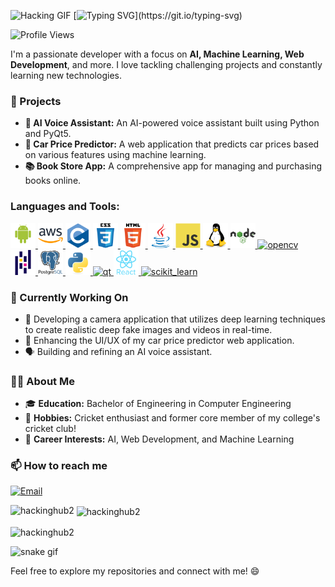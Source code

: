 ![Hacking GIF](https://gifdb.com/images/high/green-static-background-hacking-zxdixjwjemrjnoen.gif)
[![Typing SVG](https://readme-typing-svg.herokuapp.com?color=blue&lines=Hi+there,+I'm+Jatin+Talekar+👋;Welcome+to+my+GitHub!)](https://git.io/typing-svg)

![Profile Views](https://komarev.com/ghpvc/?username=hackinghub2&color=blue)

I'm a passionate developer with a focus on **AI, Machine Learning, Web Development**, and more. I love tackling challenging projects and constantly learning new technologies.

### 🚀 Projects
- **🌟 AI Voice Assistant:** An AI-powered voice assistant built using Python and PyQt5.
- **🚗 Car Price Predictor:** A web application that predicts car prices based on various features using machine learning.
- **📚 Book Store App:** A comprehensive app for managing and purchasing books online.

<h3 align="left">Languages and Tools:</h3>
<p align="left">
  <a href="https://developer.android.com" target="_blank" rel="noreferrer">
    <img src="https://raw.githubusercontent.com/devicons/devicon/master/icons/android/android-original-wordmark.svg" alt="android" width="40" height="40"/>
  </a>
  <a href="https://aws.amazon.com" target="_blank" rel="noreferrer">
    <img src="https://raw.githubusercontent.com/devicons/devicon/master/icons/amazonwebservices/amazonwebservices-original-wordmark.svg" alt="aws" width="40" height="40"/>
  </a>
  <a href="https://www.cprogramming.com/" target="_blank" rel="noreferrer">
    <img src="https://raw.githubusercontent.com/devicons/devicon/master/icons/c/c-original.svg" alt="c" width="40" height="40"/>
  </a>
  <a href="https://www.w3schools.com/css/" target="_blank" rel="noreferrer">
    <img src="https://raw.githubusercontent.com/devicons/devicon/master/icons/css3/css3-original-wordmark.svg" alt="css3" width="40" height="40"/>
  </a>

  </a>
  <a href="https://www.w3.org/html/" target="_blank" rel="noreferrer">
    <img src="https://raw.githubusercontent.com/devicons/devicon/master/icons/html5/html5-original-wordmark.svg" alt="html5" width="40" height="40"/>
  </a>
  <a href="https://www.java.com" target="_blank" rel="noreferrer">
    <img src="https://raw.githubusercontent.com/devicons/devicon/master/icons/java/java-original.svg" alt="java" width="40" height="40"/>
  </a>
  <a href="https://developer.mozilla.org/en-US/docs/Web/JavaScript" target="_blank" rel="noreferrer">
    <img src="https://raw.githubusercontent.com/devicons/devicon/master/icons/javascript/javascript-original.svg" alt="javascript" width="40" height="40"/>
  </a>
  <a href="https://www.linux.org/" target="_blank" rel="noreferrer">
    <img src="https://raw.githubusercontent.com/devicons/devicon/master/icons/linux/linux-original.svg" alt="linux" width="40" height="40"/>
  </a>
  <a href="https://nodejs.org" target="_blank" rel="noreferrer">
    <img src="https://raw.githubusercontent.com/devicons/devicon/master/icons/nodejs/nodejs-original-wordmark.svg" alt="nodejs" width="40" height="40"/>
  </a>
  <a href="https://opencv.org/" target="_blank" rel="noreferrer">
    <img src="https://www.vectorlogo.zone/logos/opencv/opencv-icon.svg" alt="opencv" width="40" height="40"/>
  </a>
  <a href="https://pandas.pydata.org/" target="_blank" rel="noreferrer">
    <img src="https://raw.githubusercontent.com/devicons/devicon/2ae2a900d2f041da66e950e4d48052658d850630/icons/pandas/pandas-original.svg" alt="pandas" width="40" height="40"/>
  </a>
  <a href="https://www.postgresql.org" target="_blank" rel="noreferrer">
    <img src="https://raw.githubusercontent.com/devicons/devicon/master/icons/postgresql/postgresql-original-wordmark.svg" alt="postgresql" width="40" height="40"/>
  </a>
  <a href="https://www.python.org" target="_blank" rel="noreferrer">
    <img src="https://raw.githubusercontent.com/devicons/devicon/master/icons/python/python-original.svg" alt="python" width="40" height="40"/>
  </a>
  <a href="https://www.qt.io/" target="_blank" rel="noreferrer">
    <img src="https://upload.wikimedia.org/wikipedia/commons/0/0b/Qt_logo_2016.svg" alt="qt" width="40" height="40"/>
  </a>
  <a href="https://reactjs.org/" target="_blank" rel="noreferrer">
    <img src="https://raw.githubusercontent.com/devicons/devicon/master/icons/react/react-original-wordmark.svg" alt="react" width="40" height="40"/>
  </a>

  <a href="https://scikit-learn.org/" target="_blank" rel="noreferrer">
    <img src="https://upload.wikimedia.org/wikipedia/commons/0/05/Scikit_learn_logo_small.svg" alt="scikit_learn" width="40" height="40"/>
  </a>
</p>

### 🌱 Currently Working On
- 🎥 Developing a camera application that utilizes deep learning techniques to create realistic deep fake images and videos in real-time.
- 🎨 Enhancing the UI/UX of my car price predictor web application.
- 🗣️ Building and refining an AI voice assistant.

### 🧑‍💻 About Me
- 🎓 **Education:** Bachelor of Engineering in Computer Engineering
- 🏏 **Hobbies:** Cricket enthusiast and former core member of my college's cricket club!
- 💼 **Career Interests:** AI, Web Development, and Machine Learning

### 📫 How to reach me
[![Email](https://img.shields.io/badge/-Email-D14836?style=flat-square&logo=gmail&logoColor=white)](mailto:jtalekar2003@gmail.com)
<p>
  <img align="left" src="https://github-readme-stats.vercel.app/api/top-langs?username=hackinghub2&show_icons=true&locale=en&layout=compact&theme=merko" alt="hackinghub2" />
</p>
<p>&nbsp;<img align="center" src="https://github-readme-stats.vercel.app/api?username=hackinghub2&show_icons=true&locale=en&theme=merko" alt="hackinghub2" /></p>
<p><img align="center" src="https://github-readme-streak-stats.herokuapp.com/?user=hackinghub2&theme=merko" alt="hackinghub2" /></p>

![snake gif](https://github.com/hackinghhub2/hackinghub2/blob/output/github-contribution-grid-snake.gif)


Feel free to explore my repositories and connect with me! 😄
